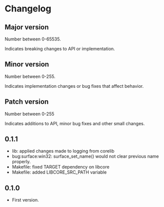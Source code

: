 Changelog
=========

## Major version
Number between 0-65535.

Indicates breaking changes to API or implementation.

## Minor version
Number between 0-255.

Indicates implementation changes or bug fixes that affect behavior.

## Patch version
Number between 0-255

Indicates additions to API, minor bug fixes and other small changes.

0.1.1
-----
- lib: applied changes made to logging from corelib
- bug:surface:win32: surface_set_name() would not clear previous name properly.
- Makefile: fixed TARGET dependency on libcore
- Makefile: added LIBCORE_SRC_PATH variable

0.1.0
------
- First version.


